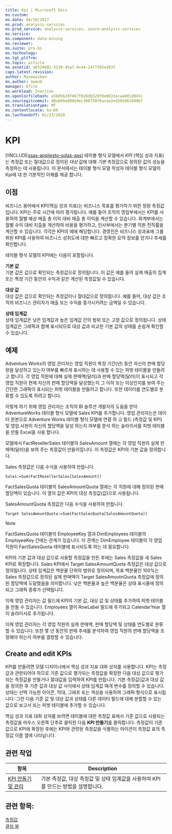 ```yaml
---
title: Kpi | Microsoft Docs
ms.custom: 
ms.date: 04/10/2017
ms.prod: analysis-services
ms.prod_service: analysis-services, azure-analysis-services
ms.service: 
ms.component: data-mining
ms.reviewer: 
ms.suite: pro-bi
ms.technology: 
ms.tgt_pltfrm: 
ms.topic: article
ms.assetid: a0524602-5239-45a7-8c44-2477302a3637
caps.latest.revision: 
author: Minewiskan
ms.author: owend
manager: kfile
ms.workload: Inactive
ms.openlocfilehash: a38d562df467f020db529fde8633acaa081d045c
ms.sourcegitcommit: d8ab09ad99e9ec30875076acee2ed303d61049b7
ms.translationtype: MT
ms.contentlocale: ko-KR
ms.lasthandoff: 02/23/2018
---
```

# <a name="kpis"></a>KPI
[!INCLUDE[ssas-appliesto-sqlas-aas](../../includes/ssas-appliesto-sqlas-aas.md)]
테이블 형식 모델에서 *KPI* (핵심 성과 지표)는 측정값 또는 절대값으로 정의된 *대상* 값에 대해 *기본* 측정값으로 정의된 값의 성능을 측정하는 데 사용됩니다. 이 문서에서는 테이블 형식 모델 작성자 테이블 형식 모델의 Kpi에 대 한 기본적인 이해를 제공 합니다.  
  
##  <a name="bkmk_benefits"></a> 이점  
 비즈니스 용어에서 KPI(핵심 성과 지표)는 비즈니스 목표를 평가하기 위한 정량 측정값입니다. KPI는 주로 시간에 따라 평가됩니다. 예를 들어 조직의 영업부에서는 KPI를 사용하여 월별 예상 매출 총 이익 대비 매출 총 이익을 계산할 수 있습니다. 회계부에서는 월별 수익 대비 지출을 계산하여 비용을 평가하고, 인사부에서는 분기별 직원 전직률을 계산할 수 있습니다. 각각은 KPI의 예에 해당합니다. 경영진은 비즈니스 성과표에 그룹화된 KPI를 사용하여 비즈니스 성취도에 대한 빠르고 정확한 요약 정보를 얻거나 추세를 확인합니다.  
  
 테이블 형식 모델의 KPI에는 다음이 포함됩니다.  
  
 **기본 값**  
 기본 값은 값으로 확인되는 측정값으로 정의됩니다. 이 값은 예를 들어 실제 매출의 집계 또는 특정 기간 동안의 수익과 같은 계산된 측정값일 수 있습니다.  
  
 **대상 값**  
 대상 값은 값으로 확인되는 측정값이나 절대값으로 정의됩니다. 예를 들어, 대상 값은 조직의 비즈니스 관리자가 매출 또는 수익을 증가시키려는 금액일 수 있습니다.  
  
 **상태 임계값**  
 상태 임계값은 낮은 임계값과 높은 임계값 간의 범위 또는 고정 값으로 정의됩니다. 상태 임계값은 그래픽과 함께 표시되므로 대상 값과 비교한 기본 값의 상태를 손쉽게 확인할 수 있습니다.  
  
##  <a name="bkmk_example"></a> 예제  
 Adventure Works의 영업 관리자는 영업 직원이 특정 기간(년) 동안 자신의 판매 할당량을 달성하고 있는지 여부를 빠르게 표시하는 데 사용할 수 있는 피벗 테이블을 만들려고 합니다. 각 영업 직원에 대해 실제 판매액(달러)과 판매 할당액(달러)이 표시되고 각 영업 직원이 현재 자신의 판매 할당액을 달성했는지 그 이하 또는 이상인지를 보여 주는 간단한 그래픽이 표시되는 피벗 테이블을 만들려고 합니다. 또한 데이터를 연도별로 분류할 수 있도록 하려고 합니다.  
  
 이렇게 하기 위해 영업 관리자는 조직의 BI 솔루션 개발자의 도움을 받아 AdventureWorks 테이블 형식 모델에 Sales KPI를 추가합니다. 영업 관리자는은 데이터 원본으로 Adventure Works 테이블 형식 모델에 연결 하 고 필드 (측정값 및 KPI) 및 영업 사원이 자신의 할당액을 달성 하는지 여부를 분석 하는 슬라이서를 피벗 테이블을 만들 Excel을 사용 합니다.  
  
 모델에서 FactResellerSales 테이블의 SalesAmount 열에는 각 영업 직원의 실제 판매액(달러)을 보여 주는 측정값이 만들어집니다. 이 측정값은 KPI의 기본 값을 정의합니다.  
  
 Sales 측정값은 다음 수식을 사용하여 만듭니다.  
  
```  
Sales:=Sum(FactResellerSales[SalesAmount])  
```  
  
 FactSalesQuota 테이블의 SalesAmountQuota 열에는 각 직원에 대해 정의된 판매 할당액이 있습니다. 이 열의 값은 KPI의 대상 측정값(값)으로 사용됩니다.  
  
 SalesAmountQuota 측정값은 다음 수식을 사용하여 만듭니다.  
  
```  
Target SalesAmountQuota:=Sum(FactSalesQuota[SalesAmountQuota])  
```  
  
> [!NOTE]  
>  FactSalesQuota 테이블의 EmployeeKey 열과 DimEmployees 테이블의 EmployeeKey 간에는 관계가 있습니다. 이 관계는 DimEmployee 테이블의 각 영업 직원이 FactSalesQuota 테이블에 표시되도록 하는 데 필요합니다.  
  
 KPI의 기본 값과 대상 값으로 사용할 측정값을 만든 후에는 Sales 측정값을 새 Sales KPI로 확장합니다. Sales KPI에서 Target SalesAmountQuota 측정값은 대상 값으로 정의됩니다. 상태 임계값은 백분율 단위의 범위로 정의되며, 목표 백분율인 100%는 Sales 측정값으로 정의된 실제 판매액이 Target SalesAmoutnQuota 측정값에 정의된 할당액에 도달했음을 의미합니다. 낮은 백분율과 높은 백분율은 상태 표시줄에 정의되고 그래픽 종류가 선택됩니다.  
  
 이제 영업 관리자는 값 필드에 KPI의 기본 값, 대상 값 및 상태를 추가하여 피벗 테이블을 만들 수 있습니다. Employees 열이 RowLabel 필드에 추가되고 CalendarYear 열이 슬라이서로 추가됩니다.  
  
 이제 영업 관리자는 각 영업 직원의 실제 판매액, 판매 할당액 및 상태를 연도별로 분류할 수 있습니다. 또한 몇 년 동안의 판매 추세를 분석하여 영업 직원의 판매 할당액을 조정해야 하는지 여부를 결정할 수 있습니다.  
  
##  <a name="bkmk_create"></a> Create and edit KPIs  
 KPI를 만들려면 모델 디자이너에서 핵심 성과 지표 대화 상자를 사용합니다. KPI는 측정값과 관련되어야 하므로 기준 값으로 평가되는 측정값을 확장한 다음 대상 값으로 평가되는 측정값을 만들거나 절대값을 입력하여 KPI를 만듭니다. 기본 측정값(값과 대상 값을 정의한 후 기준 값과 대상 값 사이에서 상태 임계값 매개 변수를 정의할 수 있습니다. 상태는 선택 가능한 아이콘, 막대, 그래프 또는 색상을 사용하여 그래픽 형식으로 표시됩니다. 그런 다음 기준 값 및 대상 값과 상태를 다른 데이터 필드에 대해 분할할 수 있는 값으로 보고서 또는 피벗 테이블에 추가할 수 있습니다.  
  
 핵심 성과 지표 대화 상자를 보려면 테이블에 대한 측정값 표에서 기준 값으로 사용되는 측정값을 마우스 오른쪽 단추로 클릭한 다음 **KPI 만들기**를 클릭합니다. 측정값이 기준 값으로 KPI에 확장된 후에는 KPI와 관련된 측정값을 식별하는 아이콘이 측정값 표의 측정값 이름 옆에 나타납니다.  
  
##  <a name="bkmk_related_tasks"></a> 관련 작업  
  
|항목|Description|  
|-----------|-----------------|  
|[KPI 만들기 및 관리](../../analysis-services/tabular-models/create-and-manage-kpis-ssas-tabular.md)|기본 측정값, 대상 측정값 및 상태 임계값을 사용하여 KPI를 만드는 방법을 설명합니다.|  
  
## <a name="see-also"></a>관련 항목:  
 [측정값](../../analysis-services/tabular-models/measures-ssas-tabular.md)   
 [큐브 뷰](../../analysis-services/tabular-models/perspectives-ssas-tabular.md)  
  
  
